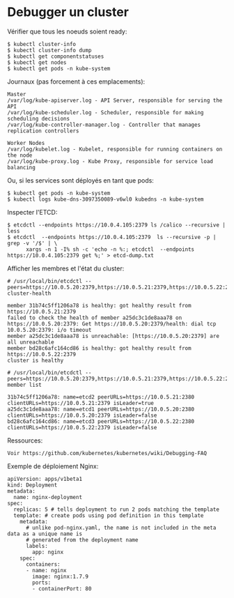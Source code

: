 # Debugger un cluster

Vérifier que tous les noeuds soient ready:

    $ kubectl cluster-info 
    $ kubectl cluster-info dump
    $ kubectl get componentstatuses
    $ kubectl get nodes
    $ kubectl get pods -n kube-system
    
Journaux (pas forcement à ces emplacements):

    Master
    /var/log/kube-apiserver.log - API Server, responsible for serving the API
    /var/log/kube-scheduler.log - Scheduler, responsible for making scheduling decisions
    /var/log/kube-controller-manager.log - Controller that manages replication controllers
    
    Worker Nodes
    /var/log/kubelet.log - Kubelet, responsible for running containers on the node
    /var/log/kube-proxy.log - Kube Proxy, responsible for service load balancing
    
Ou, si les services sont déployés en tant que pods:

    $ kubectl get pods -n kube-system 
    $ kubectl logs kube-dns-3097350089-v6wl0 kubedns -n kube-system     
    
Inspecter l'ETCD:
    
    $ etcdctl --endpoints https://10.0.4.105:2379 ls /calico --recursive | less
    $ etcdctl  --endpoints https://10.0.4.105:2379  ls --recursive -p | grep -v '/$' | \
          xargs -n 1 -I% sh -c 'echo -n %:; etcdctl  --endpoints https://10.0.4.105:2379 get %;' > etcd-dump.txt
          
Afficher les membres et l'état du cluster:
          
    # /usr/local/bin/etcdctl --peers=https://10.0.5.20:2379,https://10.0.5.21:2379,https://10.0.5.22:2379 cluster-health 
    
    member 31b74c5ff1206a78 is healthy: got healthy result from https://10.0.5.21:2379
    failed to check the health of member a25dc3c1de8aaa78 on https://10.0.5.20:2379: Get https://10.0.5.20:2379/health: dial tcp 10.0.5.20:2379: i/o timeout
    member a25dc3c1de8aaa78 is unreachable: [https://10.0.5.20:2379] are all unreachable
    member bd28c6afc164cd86 is healthy: got healthy result from https://10.0.5.22:2379
    cluster is healthy
    
    # /usr/local/bin/etcdctl --peers=https://10.0.5.20:2379,https://10.0.5.21:2379,https://10.0.5.22:2379 member list

    31b74c5ff1206a78: name=etcd2 peerURLs=https://10.0.5.21:2380 clientURLs=https://10.0.5.21:2379 isLeader=true
    a25dc3c1de8aaa78: name=etcd1 peerURLs=https://10.0.5.20:2380 clientURLs=https://10.0.5.20:2379 isLeader=false
    bd28c6afc164cd86: name=etcd3 peerURLs=https://10.0.5.22:2380 clientURLs=https://10.0.5.22:2379 isLeader=false
           
Ressources:

    Voir https://github.com/kubernetes/kubernetes/wiki/Debugging-FAQ                          

Exemple de déploiement Nginx:

    apiVersion: apps/v1beta1
    kind: Deployment
    metadata:
      name: nginx-deployment
    spec:
      replicas: 5 # tells deployment to run 2 pods matching the template
      template: # create pods using pod definition in this template
        metadata:
          # unlike pod-nginx.yaml, the name is not included in the meta data as a unique name is
          # generated from the deployment name
          labels:
            app: nginx
        spec:
          containers:
          - name: nginx
            image: nginx:1.7.9
            ports:
            - containerPort: 80
